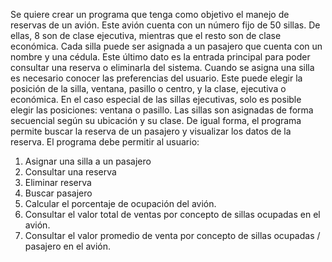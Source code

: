 Se quiere crear un programa que tenga como objetivo el manejo de reservas de un avión. Este avión
cuenta con un número fijo de 50 sillas. De ellas, 8 son de clase ejecutiva, mientras que el resto son de clase
económica. Cada silla puede ser asignada a un pasajero que cuenta con un nombre y una cédula. Este
último dato es la entrada principal para poder consultar una reserva o eliminarla del sistema.
Cuando se asigna una silla es necesario conocer las preferencias del usuario. Este puede elegir la posición
de la silla, ventana, pasillo o centro, y la clase, ejecutiva o económica. En el caso especial de las sillas
ejecutivas, solo es posible elegir las posiciones: ventana o pasillo. Las sillas son asignadas de forma
secuencial según su ubicación y su clase. De igual forma, el programa permite buscar la reserva de un
pasajero y visualizar los datos de la reserva.
El programa debe permitir al usuario:
1. Asignar una silla a un pasajero
2. Consultar una reserva
3. Eliminar reserva
4. Buscar pasajero
5. Calcular el porcentaje de ocupación del avión.
6. Consultar el valor total de ventas por concepto de sillas ocupadas en el avión.
7. Consultar el valor promedio de venta por concepto de sillas ocupadas / pasajero en el avión.
